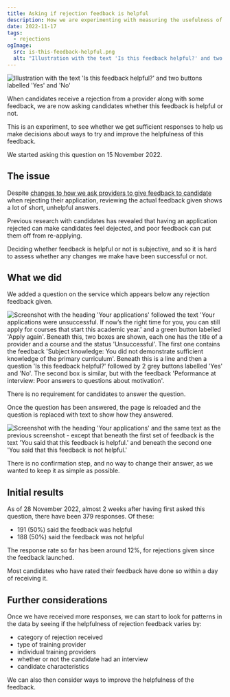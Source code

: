 ```yaml
---
title: Asking if rejection feedback is helpful
description: How we are experimenting with measuring the usefulness of rejection feedback.
date: 2022-11-17
tags:
  - rejections
ogImage:
  src: is-this-feedback-helpful.png
  alt: "Illustration with the text 'Is this feedback helpful?' and two buttons labelled 'Yes' and 'No'"
---
```


![Illustration with the text 'Is this feedback helpful?' and two buttons labelled 'Yes' and 'No'](is-this-feedback-helpful.png)

When candidates receive a rejection from a provider along with some feedback, we are now asking candidates whether this feedback is helpful or not.

This is an experiment, to see whether we get sufficient responses to help us make decisions about ways to try and improve the helpfulness of this feedback.

We started asking this question on  15 November 2022.

## The issue

Despite [changes to how we ask providers to give feedback to candidate](/manage-teacher-training-applications/reasons-for-rejection-iteration-6/) when rejecting their application, reviewing the actual feedback given shows a lot of short, unhelpful answers.

Previous research with candidates has revealed that having an application rejected can make candidates feel dejected, and poor feedback can put them off from re-applying.

Deciding whether feedback is helpful or not is subjective, and so it is hard to assess whether any changes we make have been successful or not.

## What we did

We added a question on the service which appears below any rejection feedback given.

![Screenshot with the heading 'Your applications' followed the text 'Your applications were unsuccessful. If now’s the right time for you, you can still apply for courses that start this academic year.' and a green button labelled 'Apply again'. Beneath this, two boxes are shown, each one has the title of a provider and a course and the status 'Unsuccessful'. The first one contains the feedback 'Subject knowledge: You did not demonstrate sufficient knowledge of the primary curriculum'. Beneath this is a line and then a question 'Is this feedback helpful?' followed by 2 grey buttons labelled 'Yes' and 'No'. The second box is similar, but with the feedback 'Peformance at interview: Poor answers to questions about motivation'.](feedback-question.png)

There is no requirement for candidates to answer the question.

Once the question has been answered, the page is reloaded and the question is replaced with text to show how they answered.

![Screenshot with the heading 'Your applications' and the same text as the previous screenshot - except that beneath the first set of feedback is the text 'You said that this feedback is helpful.' and beneath the second one 'You said that this feedback is not helpful.'](feedback-given.png)

There is no confirmation step, and no way to change their answer, as we wanted to keep it as simple as possible.

## Initial results

As of 28 November 2022, almost 2 weeks after having first asked this question, there have been 379 responses. Of these:

- 191 (50%) said the feedback was helpful
- 188 (50%) said the feedback was not helpful

The response rate so far has been around 12%, for rejections given since the feedback launched.

Most candidates who have rated their feedback have done so within a day of receiving it.

## Further considerations

Once we have received more responses, we can start to look for patterns in the data by seeing if the helpfulness of rejection feedback varies by:

- category of rejection received
- type of training provider
- individual training providers
- whether or not the candidate had an interview
- candidate characteristics

We can also then consider ways to improve the helpfulness of the feedback.
